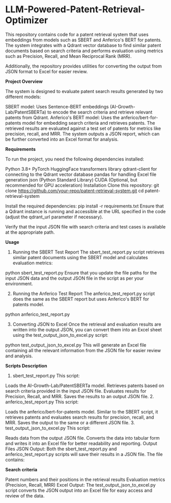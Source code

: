 # LLM-Powered-Patent-Retrieval-Optimizer

This repository contains code for a patent retrieval system that uses embeddings from models such as SBERT and Anferico's BERT for patents. The system integrates with a Qdrant vector database to find similar patent documents based on search criteria and performs evaluation using metrics such as Precision, Recall, and Mean Reciprocal Rank (MRR).

Additionally, the repository provides utilities for converting the output from JSON format to Excel for easier review.

**Project Overview**

The system is designed to evaluate patent search results generated by two different models:

SBERT model: Uses Sentence-BERT embeddings (AI-Growth-Lab/PatentSBERTa) to encode the search criteria and retrieve relevant patents from Qdrant.
Anferico's BERT model: Uses the anferico/bert-for-patents model for embedding search criteria and retrieves patents.
The retrieved results are evaluated against a test set of patents for metrics like precision, recall, and MRR. The system outputs a JSON report, which can be further converted into an Excel format for analysis.

**Requirements**

To run the project, you need the following dependencies installed:

Python 3.8+
PyTorch
HuggingFace transformers library
qdrant-client for connecting to the Qdrant vector database
pandas for handling Excel file generation
json (Python Standard Library)
CUDA (Optional, but recommended for GPU acceleration)
Installation
Clone this repository:
git clone https://github.com/your-repo/patent-retrieval-system.git
cd patent-retrieval-system

Install the required dependencies:
pip install -r requirements.txt
Ensure that a Qdrant instance is running and accessible at the URL specified in the code (adjust the qdrant_url parameter if necessary).

Verify that the input JSON file with search criteria and test cases is available at the appropriate path.

**Usage**

1. Running the SBERT Test Report
The sbert_test_report.py script retrieves similar patent documents using the SBERT model and calculates evaluation metrics:

python sbert_test_report.py
Ensure that you update the file paths for the input JSON data and the output JSON file in the script as per your environment.

2. Running the Anferico Test Report
The anferico_test_report.py script does the same as the SBERT report but uses Anferico's BERT for patents model.

python anferico_test_report.py

3. Converting JSON to Excel
Once the retrieval and evaluation results are written into the output JSON, you can convert them into an Excel sheet using the test_output_json_to_excel.py script:


python test_output_json_to_excel.py
This will generate an Excel file containing all the relevant information from the JSON file for easier review and analysis.

**Scripts Description**

1. sbert_test_report.py
This script:

Loads the AI-Growth-Lab/PatentSBERTa model.
Retrieves patents based on search criteria provided in the input JSON file.
Evaluates results for Precision, Recall, and MRR.
Saves the results to an output JSON file.
2. anferico_test_report.py
This script:

Loads the anferico/bert-for-patents model.
Similar to the SBERT script, it retrieves patents and evaluates search results for precision, recall, and MRR.
Saves the output to the same or a different JSON file.
3. test_output_json_to_excel.py
This script:

Reads data from the output JSON file.
Converts the data into tabular form and writes it into an Excel file for better readability and reporting.
Output Files
JSON Output: Both the sbert_test_report.py and anferico_test_report.py scripts will save their results in a JSON file. The file contains:

**Search criteria**

Patent numbers and their positions in the retrieval results
Evaluation metrics (Precision, Recall, MRR)
Excel Output: The test_output_json_to_excel.py script converts the JSON output into an Excel file for easy access and review of the data.


